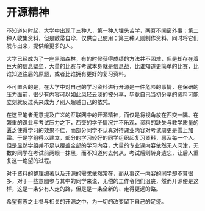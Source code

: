 # 开源精神

不知道何时起，大学中出现了三种人，第一种人埋头苦学，两耳不闻窗外事；第二种人收集资料，但是敝帚自珍，仅供自己使用；第三种人则制作资料，同时将它们发布出来，提供给更多的人。

大学已经成为了一座黑暗森林，有的时候获得成绩的方法并不困难，但是却存在着巨大的信息壁垒，大量的比赛与考试本身就是信息战，比谁知道更简单的比赛，比谁知道往届的原题，或者比谁拥有更好的复习资料。

不可置否的是，在大学中对自己的学习资料进行开源是一件危险的事情，在保研的压力面前，很少有内容可以如此风轻云淡的被分享，毕竟自己当初分享的资料可能立刻就反过头来成为了别人超越自己的依凭。

在这里笔者无意提及广义的互联网中的开源精神，而仅是将视角放在西交一隅。在繁重的课业与考试压力之下，西交的学子情况并不乐观，资料的缺失与教学质量的匮乏使得学习的效果不佳，而部分同学不认真对待课业内容对考试周更是雪上加霜。于是学组得以建立，部分的学习较好的同学组织起复习资料，惠及每一个人。但是显然学组并不足以覆盖全部的学习内容，大量的专业课内容依然无人问津，无数的同学在考试前两眼一抹黑，而不知道何去何从，考试后则转身遗忘，让后人重复这一绝望的过程。

对于资料的整理编著以及开源的需求依然常在，而从事这一内容的同学却不算很多，对于一些意图参与其中的同学来说，无偿的工作令他们沮丧，然而开源便是这样，这是一条少有人走的路，但是是一条全新的、走得更远的路。

希望有志之士参与相关的开源之中，为一切的改变留下自己的足迹。